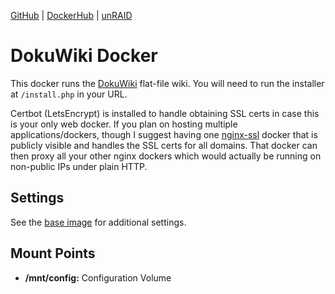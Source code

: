 [GitHub](https://github.com/nephatrine/docker-dokuwiki) |
[DockerHub](https://hub.docker.com/r/nephatrine/dokuwiki/) |
[unRAID](https://github.com/nephatrine/unraid-docker-templates)

# DokuWiki Docker

This docker runs the [DokuWiki](https://www.dokuwiki.org/dokuwiki) flat-file wiki. You will need to run the installer at `/install.php` in your URL.

Certbot (LetsEncrypt) is installed to handle obtaining SSL certs in case this is your only web docker. If you plan on hosting multiple applications/dockers, though I suggest having one [nginx-ssl](https://hub.docker.com/r/nephatrine/nginx-ssl/) docker that is publicly visible and handles the SSL certs for all domains. That docker can then proxy all your other nginx dockers which would actually be running on non-public IPs under plain HTTP.

## Settings

See the [base image](https://github.com/nephatrine/docker-nginx-ssl) for additional settings.

## Mount Points

- **/mnt/config:** Configuration Volume